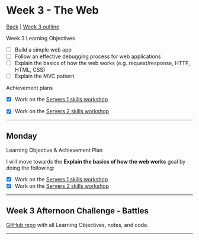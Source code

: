 # Week 3 - The Web

[Back](README.md) | [Week 3 outline](https://github.com/makersacademy/course/blob/master/week_outlines.md#week-3)

Week 3 Learning Objectives

- [ ] Build a simple web app
- [ ] Follow an effective debugging process for web applications
- [ ] Explain the basics of how the web works (e.g. request/response, HTTP, HTML, CSS)
- [ ] Explain the MVC pattern

Achievement plans

- [x] Work on the [Servers 1 skills workshop]
- [x] Work on the [Servers 2 skills workshop]


---

## Monday

Learning Objective & Achievement Plan

I will move towards the **Explain the basics of how the web works** goal by doing the following:

- [x] Work on the [Servers 1 skills workshop]
- [x] Work on the [Servers 2 skills workshop]

---

## Week 3 Afternoon Challenge - Battles

[GitHub repo](https://github.com/hturnbull93/battles) with all Learning Objectives, notes, and code.

---

<!--
## Retrospective

### Achievements this week

- [ ] Build a simple web app
- [ ] Follow an effective debugging process for web applications
- [ ] Explain the basics of how the web works (e.g. request/response, HTTP, HTML, CSS)
- [ ] Explain the MVC pattern

### Score: X

#### Reasons for Score

- first reason

### Material to re-cover

- First material

---

## Week 3 Weekend Challenge - RPS

[GitHub repo]() with all Learning Objectives, notes, and code.

---
-->

<!-- Links -->

<!-- From Week 1 -->

[First day intro]: Intro_first_day.md
[TDD process skills workshop]: ../skills_workshops/TDD_process.md
[Debugging skills workshop]: ../skills_workshops/debugging.md
[Mocking skills workshop]: ../skills_workshops/mocking.md
[Test Driving practical]: ../skills_workshops/test_driving_practice.md

<!-- From week 2 -->

[Code Review skills workshop]: ../skills_workshops/code_review.md
[Process Review workshop]: ../process_workshop.md 
[Domain Modelling skills workshop]: ../skills_workshops/domain_modelling.md
[Feedback skills workshop]: ../skills_workshops/feedback.md
[Mocking with RSpec practical]: ../skills_workshops/mocking_with_rspec.md
[Refactoring skills workshop]: ../skills_workshops/refactoring.md
[Concretes and Abstracts skills workshop]: ../skills_workshops/concretes_and_abstracts.md
[Delegation skills workshop]: ../skills_workshops/delegation.md

<!-- New in Week 3 -->

[Servers 1 skills workshop]: ../skills_workshops/servers_1.md
[Servers 2 skills workshop]: ../skills_workshops/servers_2.md